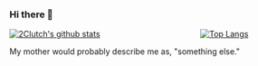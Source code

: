 ### Hi there 👋

[![2Clutch's github stats](https://github-readme-stats.vercel.app/api?username=2Clutch&count_private=true&show_icons=true)](https://github.com/2Clutch/github-readme-stats)
&nbsp; &nbsp; &nbsp; &nbsp; &nbsp; &nbsp; &nbsp; &nbsp; &nbsp; &nbsp; &nbsp; &nbsp; &nbsp; &nbsp; &nbsp; &nbsp; &nbsp; &nbsp; &nbsp; &nbsp; &nbsp; &nbsp;
[![Top Langs](https://github-readme-stats.vercel.app/api/top-langs/?username=2Clutch&langs_count=10&layout=compact)](https://github.com/2Clutch/github-readme-stats)

My mother would probably describe me as, "something else."



<!--
**2Clutch/2Clutch** is a ✨ _special_ ✨ repository because its `README.md` (this file) appears on your GitHub profile.

Here are some ideas to get you started:

- 🔭 I’m currently working on ...
- 🌱 I’m currently learning ...
- 👯 I’m looking to collaborate on ...
- 🤔 I’m looking for help with ...
- 💬 Ask me about ...
- 📫 How to reach me: ...
- 😄 Pronouns: ...
- ⚡ Fun fact: ...
-->
